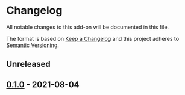 # Changelog

All notable changes to this add-on will be documented in this file.

The format is based on [Keep a Changelog](https://keepachangelog.com/en/1.0.0/) and this project adheres
to [Semantic Versioning](https://semver.org/spec/v2.0.0.html).

## Unreleased


## [0.1.0] - 2021-08-04

[0.1.0]: https://github.com/zaproxy/zap-extensions/releases/oast-v0.1.0

